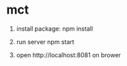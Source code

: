 # mct
1. install package:
npm install

2. run server
npm start

3. open http://localhost:8081 on brower
